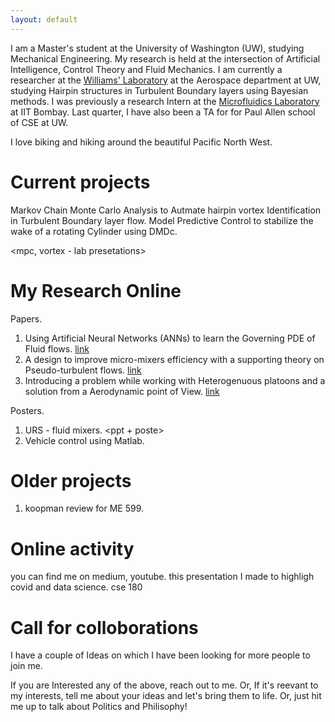 ```yaml
---
layout: default
---
```


I am a Master's student at the University of Washington (UW), studying Mechanical Engineering. My research is held at the intersection of Artificial Intelligence, Control Theory and Fluid Mechanics. I am currently a researcher at the [Williams' Laboratory](https://www.williamslaboratory.com/) at the Aerospace department at UW, studying Hairpin structures in Turbulent Boundary layers using Bayesian methods. I was previously a research Intern at the [Microfluidics Laboratory](https://www.me.iitb.ac.in/~amit.agrawal/) at IIT Bombay. Last quarter, I have also been a TA for for Paul Allen school of CSE at UW. 

I love biking and hiking around the beautiful Pacific North West.

# Current projects

Markov Chain Monte Carlo Analysis to Autmate hairpin vortex Identification in Turbulent Boundary layer flow.
Model Predictive Control to stabilize the wake of a rotating Cylinder using DMDc.

<mpc, vortex - lab presetations>

# My Research Online
Papers.
1. Using Artificial Neural Networks (ANNs) to learn the Governing PDE of Fluid flows. [link](https://ieeexplore.ieee.org/abstract/document/9003058)
2. A design to improve micro-mixers efficiency with a supporting theory on Pseudo-turbulent flows. [link](https://pubs.acs.org/doi/abs/10.1021/acs.iecr.9b05276)
3. Introducing a problem while working with Heterogenuous platoons and a solution from a Aerodynamic point of View. [link](https://ieeexplore.ieee.org/document/8715606)

Posters.
1. URS - fluid mixers. <ppt + poste>
2. Vehicle control using Matlab. <poster>

# Older projects
1. koopman review for ME 599.


# Online activity
you can find me on medium, youtube.
this presentation I made to highligh covid and data science. cse 180

# Call for colloborations
I have a couple of Ideas on which I have been looking for more people to join me.


If you are Interested any of the above, reach out to me. Or, If it's reevant to my interests, tell me about your ideas and let's bring them to life. Or, just hit me up to talk about Politics and Philisophy! 








